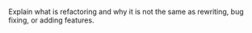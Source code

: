<panel header=":lock: Explain Refactoring">
<question has-input>

Explain what is refactoring and why it is not the same as rewriting, bug fixing, or adding features.

</question>
</panel>
